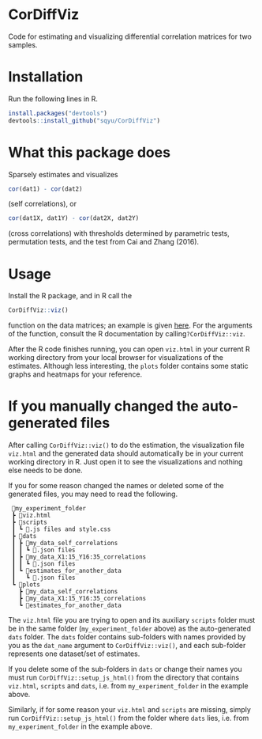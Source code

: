 # CorDiffViz
Code for estimating and visualizing differential correlation matrices for two samples.

# Installation
Run the following lines in R.
```R
install.packages("devtools")
devtools::install_github("sqyu/CorDiffViz")
```

# What this package does
Sparsely estimates and visualizes
```R
cor(dat1) - cor(dat2)
```
(self correlations), or 
```R
cor(dat1X, dat1Y) - cor(dat2X, dat2Y)
```
(cross correlations) with thresholds determined by parametric tests, permutation tests, and the test from Cai and Zhang (2016).

# Usage
Install the R package, and in R call the 
```R
CorDiffViz::viz()
```
function on the data matrices; an example is given [here](demo/demo.R). For the arguments of the function, consult the R documentation by calling```?CorDiffViz::viz```.

After the R code finishes running, you can open ```viz.html``` in your current R working directory from your local browser for visualizations of the estimates. Although less interesting, the ```plots``` folder contains some static graphs and heatmaps for your reference.

# If you manually changed the auto-generated files
After calling ```CorDiffViz::viz()``` to do the estimation, the visualization file ```viz.html``` and the generated data should automatically be in your current working directory in R. Just open it to see the visualizations and nothing else needs to be done. 

If you for some reason changed the names or deleted some of the generated files, you may need to read the following.
```
 📂my_experiment_folder
 ┣ 📜viz.html
 ┣ 📂scripts
 ┃ ┗ 📜.js files and style.css
 ┣ 📂dats
 ┃ ┣ 📂my_data_self_correlations
 ┃ ┃ ┗ 📜.json files
 ┃ ┣ 📂my_data_X1:15_Y16:35_correlations
 ┃ ┃ ┗ 📜.json files
 ┃ ┗ 📂estimates_for_another_data
 ┃   ┗ 📜.json files
 ┗ 📂plots
   ┣ 📂my_data_self_correlations
   ┣ 📂my_data_X1:15_Y16:35_correlations
   ┗ 📂estimates_for_another_data
```

The ```viz.html``` file you are trying to open and its auxiliary ```scripts``` folder must be in the same folder (```my_experiment_folder``` above) as the auto-generated ```dats``` folder. The ```dats``` folder contains sub-folders with names provided by you as the ```dat_name``` argument to ```CorDiffViz::viz()```, and each sub-folder represents one dataset/set of estimates. 

If you delete some of the sub-folders in ```dats``` or change their names you must run ```CorDiffViz::setup_js_html()``` from the directory that contains ```viz.html```, ```scripts``` and ```dats```, i.e. from ```my_experiment_folder``` in the example above.

Similarly, if for some reason your ```viz.html``` and ```scripts``` are missing, simply run ```CorDiffViz::setup_js_html()``` from the folder where ```dats``` lies, i.e. from ```my_experiment_folder``` in the example above.
